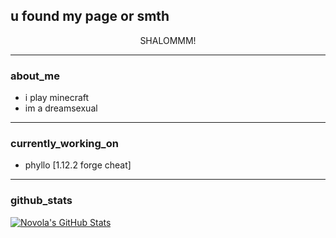 ## u found my page or smth

<div align="center"> SHALOMMM! </div>

---
### about_me

- i play minecraft
- im a dreamsexual
---
### currently_working_on

- phyllo [1.12.2 forge cheat]

---
### github_stats

<a href="https://github.com/BrownZombie">
  <img align="center" src="https://github-readme-stats.vercel.app/api?username=Novola&show_icons=true&line_height=27&count_private=true&title_color=ffffff&text_color=c9cacc&icon_color=2bbc8a&bg_color=1d1f21" alt="Novola's GitHub Stats" />
</a>
